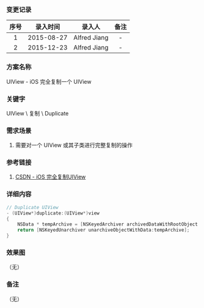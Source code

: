 ### 变更记录

| 序号 | 录入时间 | 录入人 | 备注 |
|:--------:|:--------:|:--------:|:--------:|
| 1 | 2015-08-27 | Alfred Jiang | - |
| 2 | 2015-12-23 | Alfred Jiang | - |

### 方案名称

UIView - iOS 完全复制一个 UIView

### 关键字

UIView \ 复制 \ Duplicate

### 需求场景

1. 需要对一个 UIView 或其子类进行完整复制的操作

### 参考链接

1. [CSDN - iOS 完全复制UIView](http://blog.csdn.net/meegomeego/article/details/20375447)

### 详细内容
```objectivec
// Duplicate UIView
- (UIView*)duplicate:(UIView*)view
{
    NSData * tempArchive = [NSKeyedArchiver archivedDataWithRootObject:view];
    return [NSKeyedUnarchiver unarchiveObjectWithData:tempArchive];
}
```

### 效果图
（无）

### 备注
（无）